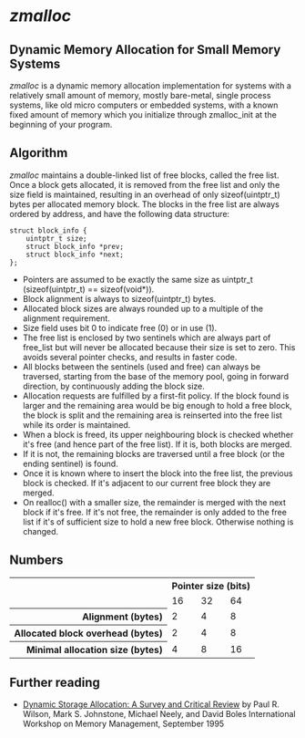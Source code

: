 # *zmalloc*

## Dynamic Memory Allocation for Small Memory Systems

*zmalloc* is a dynamic memory allocation implementation for systems with a
relatively small amount of memory,
mostly bare-metal, single process systems, like old micro computers
or embedded systems, with a known fixed amount of memory which you
initialize through zmalloc_init at the beginning of your program.

## Algorithm

*zmalloc* maintains a double-linked list of free blocks, called the free list.
Once a block gets allocated, it is removed from the free list and only the size field is maintained, resulting in an overhead of only sizeof(uintptr_t) bytes per allocated memory block.
The blocks in the free list are always ordered by address, and have the following data structure:

```
struct block_info {
    uintptr_t size;
    struct block_info *prev;
    struct block_info *next;
};
```

- Pointers are assumed to be exactly the same size as uintptr_t (sizeof(uintptr_t) == sizeof(void*)).
- Block alignment is always to sizeof(uintptr_t) bytes.
- Allocated block sizes are always rounded up to a multiple of the alignment requirement.
- Size field uses bit 0 to indicate free (0) or in use (1).
- The free list is enclosed by two sentinels which are always part of free_list but will never be allocated
  because their size is set to zero. This avoids several pointer checks, and results in faster code.
- All blocks between the sentinels (used and free) can always be traversed, starting from the base of the memory pool, going in forward direction,
  by continuously adding the block size.
- Allocation requests are fulfilled by a first-fit policy. If the block found is larger and the remaining area would be big enough
  to hold a free block, the block is split and the remaining area is reinserted into the free list while its order is maintained.
- When a block is freed, its upper neighbouring block is checked whether it's free (and hence part of the free list).
  If it is, both blocks are merged.
- If it is not, the remaining blocks are traversed until a free block (or the ending sentinel) is found.
- Once it is known where to insert the block into the free list, the previous block is checked.
  If it's adjacent to our current free block they are merged.
- On realloc() with a smaller size, the remainder is merged with the next block if it's free. If it's not free, the remainder
  is only added to the free list if it's of sufficient size to hold a new free block. Otherwise nothing is changed.

## Numbers

<table>
    <tr>
        <th></th>
        <th colspan="3"> Pointer size (bits) </th>
    </tr>
    <tr>
        <td></td>
        <td> 16 </td>
        <td> 32 </td>
        <td> 64 </td>
    </tr>
    <tr>
        <th align="right"> Alignment (bytes) </th>
        <td> 2 </td>
        <td> 4 </td>
        <td> 8 </td>
    </tr>
    <tr>
        <th align="right"> Allocated block overhead (bytes) </th>
        <td> 2 </td>
        <td> 4 </td>
        <td> 8 </td>
    </tr>
    <tr>
        <th align="right"> Minimal allocation size (bytes) </th>
        <td> 4 </td>
        <td> 8 </td>
        <td> 16 </td>
    </tr>
</table>

## Further reading

* [Dynamic Storage Allocation: A Survey and Critical Review](https://users.cs.northwestern.edu/~pdinda/ics-s05/doc/dsa.pdf)
by Paul R. Wilson, Mark S. Johnstone, Michael Neely, and David Boles
International Workshop on Memory Management, September 1995
